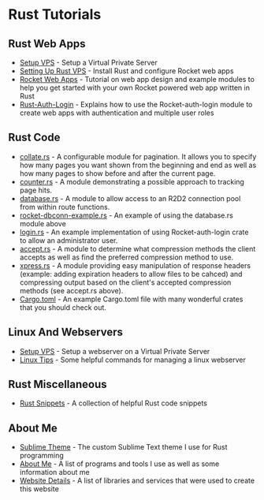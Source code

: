 # Rust Tutorials


## Rust Web Apps
- [Setup VPS]({{base_url}}content/setup-vps) - Setup a Virtual Private Server
- [Setting Up Rust VPS]({{base_url}}content/rust-webserver) - Install Rust and configure Rocket web apps
- [Rocket Web Apps]({{base_url}}content/rust-rocket-web-apps) - Tutorial on web app design and example modules to help you get started with your own Rocket powered web app written in Rust
- [Rust-Auth-Login]({{base_url}}content/rocket-auth-login) - Explains how to use the Rocket-auth-login module to create web apps with authentication and multiple user roles

## Rust Code
- [collate.rs]({{base_url}}content/collate.rs) - A configurable module for pagination.  It allows you to specify how many pages you want shown from the beginning and end as well as how many pages to show before and after the current page.
- [counter.rs]({{base_url}}content/counter.rs) - A module demonstrating a possible approach to tracking page hits.
- [database.rs]({{base_url}}content/database.rs) - A module to allow access to an R2D2 connection pool from within route functions.
- [rocket-dbconn-example.rs]({{base_url}}content/rocket-dbconn-example.rs) - An example of using the database.rs module above
- [login.rs]({{base_url}}content/login.rs) - An example implementation of using Rocket-auth-login crate to allow an administrator user.
- [accept.rs]({{base_url}}content/accept.rs) - A module to determine what compression methods the client accepts as well as find the preferred compression method to use.
- [xpress.rs]({{base_url}}content/xpress.rs) - A module providing easy manipulation of response headers (example: adding expiration headers to allow files to be cahced) and compressing output based on the client's accepted compression methods (see accept.rs above).
- [Cargo.toml]({{base_url}}content/Cargo.toml) - An example Cargo.toml file with many wonderful crates that you should check out.


## Linux And Webservers
- [Setup VPS]({{base_url}}content/setup-vps) - Setup a webserver on a Virtual Private Server
- [Linux Tips](linux-tips) - Some helpful commands for managing a linux webserver

## Rust Miscellaneous
- [Rust Snippets](rust-snippets) - A collection of helpful Rust code snippets

## About Me
- [Sublime Theme]({{base_url}}content/sublime-theme) - The custom Sublime Text theme I use for Rust programming
- [About Me]({{base_url}}content/about-me) - A list of programs and tools I use as well as some information about me
- [Website Details]({{base_url}}content/about-site) - A list of libraries and services that were used to create this website

